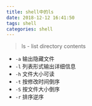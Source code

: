 ```yaml
---
title: shell中的ls
date: 2018-12-12 16:41:50
tags: shell
categories: shell
---
```


> ls - list directory contents

* `-a` 输出隐藏文件
* `-l` 列表形式输出详细信息
* `-h` 文件大小可读
* `-t` 按修改时间倒序
* `-S` 按文件大小倒序
* `-r` 排序逆序
